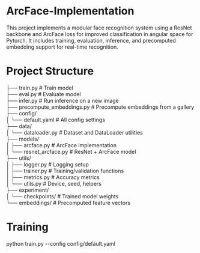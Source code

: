 # ArcFace-Implementation

This project implements a modular face recognition system using a ResNet backbone and ArcFace loss for improved classification in angular space for Pytorch. It includes training, evaluation, inference, and precomputed embedding support for real-time recognition.

# Project Structure

├── train.py # Train model <br>
├── eval.py # Evaluate model <br>
├── infer.py # Run inference on a new image <br>
├── precompute_embeddings.py # Precompute embeddings from a gallery <br>
├── config/ <br>
│ └── default.yaml # All config settings <br>
├── data/ <br>
│ └── dataloader.py # Dataset and DataLoader utilities <br>
├── models/ <br>
│ ├── arcface.py # ArcFace implementation <br>
│ └── resnet_arcface.py # ResNet + ArcFace model <br>
├── utils/ <br>
│ ├── logger.py # Logging setup <br>
│ ├── trainer.py # Training/validation functions <br>
│ ├── metrics.py # Accuracy metrics <br>
│ └── utils.py # Device, seed, helpers <br>
├── experiment/ <br>
│ └── checkpoints/ # Trained model weights <br>
└── embeddings/ # Precomputed feature vectors <br>

# Training

python train.py --config config/default.yaml
